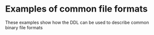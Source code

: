 # Examples of common file formats

These examples show how the DDL can be used to describe common binary file formats
